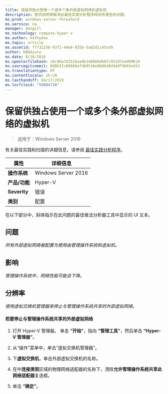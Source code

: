 ```yaml
---
title: 保留供独占使用一个或多个条外部虚拟网络的虚拟机
description: 提供说明来解决此最佳实践分析程序规则所报告的问题。
ms.prod: windows-server-threshold
ms.service: na
manager: dongill
ms.technology: compute-hyper-v
ms.author: kathydav
ms.topic: article
ms.assetid: f7732258-93f1-44e8-835b-5ad2d1c45cd9
author: KBDAzure
ms.date: 8/16/2016
ms.openlocfilehash: c8c90a74352bae0b348608db0fc05107e4d09010
ms.sourcegitcommit: 0d0b32c8986ba7db9536e0b8648d4ddf9b03e452
ms.translationtype: HT
ms.contentlocale: zh-CN
ms.lasthandoff: 04/17/2019
ms.locfileid: "59884738"
---
```

# <a name="reserve-one-or-more-external-virtual-networks-for-exclusive-use-by-virtual-machines"></a>保留供独占使用一个或多个条外部虚拟网络的虚拟机

>适用于：Windows Server 2016

有关最佳实践和扫描的详细信息，请参阅 [最佳实践分析程序](https://go.microsoft.com/fwlink/?LinkId=122786)。  
  
|属性|详细信息|  
|-|-|  
|**操作系统**|Windows Server 2016|  
|**产品/功能**|Hyper-V|  
|**Severity**|错误|  
|**类别**|配置|  
  
在以下部分中，斜体指示在此问题的最佳做法分析器工具中显示的 UI 文本。  
  
## <a name="issue"></a>问题  
  
*所有外部虚拟网络被配置为使用由管理操作系统和虚拟机。*  
  
## <a name="impact"></a>影响  
  
*管理操作系统中，网络性能可能会下降。*  
  
## <a name="resolution"></a>分辨率  
  
*使用虚拟交换机管理器来停止与管理操作系统共享的外部虚拟网络。*  
  
#### <a name="to-stop-sharing-the-external-virtual-network-with-the-management-operating-system"></a>若要停止与管理操作系统共享的外部虚拟网络  
  
1.  打开 Hyper-V 管理器。 单击 **“开始”**，指向 **“管理工具”**，然后单击 **“Hyper-V 管理器”**。  
  
2.  从“操作”菜单中，单击“虚拟交换机管理器”。  
  
3.  下**虚拟交换机**，单击外部虚拟交换机的名称。  
  
4.  在中**连接类型**区域的物理网络适配器的名称下，清除**允许管理操作系统共享此网络适配器**复选框。  
  
5.  单击 **“确定”**。  
  


